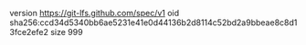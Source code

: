 version https://git-lfs.github.com/spec/v1
oid sha256:ccd34d5340bb6ae5231e41e0d44136b2d8114c52bd2a9bbeae8c8d13fce2efe2
size 999
